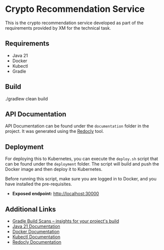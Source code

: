 # Crypto Recommendation Service

This is the crypto recommendation service developed as part of the requirements provided by XM for the technical task.

## Requirements

- Java 21
- Docker
- Kubectl
- Gradle

## Build

./gradlew clean build

## API Documentation

API Documentation can be found under the `documentation` folder in the project. It was generated using the [Redocly](https://redocly.com/) tool.

## Deployment

For deploying this to Kubernetes, you can execute the `deploy.sh` script that can be found under the `deployment` folder. The script will build and push the Docker image and then deploy it to Kubernetes.

Before running this script, make sure you are logged in to Docker, and you have installed the pre-requisites.

- **Exposed endpoint:** [http://localhost:30000](http://localhost:30000)

## Additional Links
* [Gradle Build Scans – insights for your project's build](https://scans.gradle.com#gradle)
* [Java 21 Documentation](https://docs.oracle.com/en/java/javase/21/)
* [Docker Documentation](https://docs.docker.com/)
* [Kubectl Documentation](https://kubernetes.io/docs/reference/kubectl/)
* [Redocly Documentation](https://redocly.com/docs/)